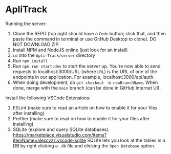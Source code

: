 # ApliTrack

Running the server:

1. Clone the REPO (top right should have a `Code` button; click that, and then paste the command in terminal or use GitHub Desktop to clone). DO NOT DOWNLOAD ZIP.
1. Install NPM and NodeJS online (just look for an install)
1. `cd` into the `Apli-Track/server` directory
1. Run `npm install`
1. Run `npm run start:dev` to start the server up. You're now able to send requests to localhost:3000/URL (where `URL`)
   is the URL of one of the endpoints in our application. For example, localhost:3000/api/auth.
1. When doing development, do `git checkout -b newBranchName`. When done, merge with the `main` branch (can be done
   in GitHub Internet UI).

Install the following VSCode Extensions:

1. ESLint (make sure to read an article on how to enable it for your files after installing)
2. Prettier (make sure to read on how to enable it for your files after installing)
3. SQLite (explore and query SQLite databases). https://marketplace.visualstudio.com/items?itemName=alexcvzz.vscode-sqlite
   SQLite lets you look at the tables in a DB by right clicking a `.db` file and clicking the `Open Database` option.
